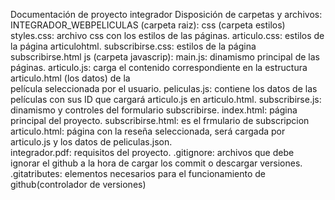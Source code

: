 Documentación de proyecto integrador
Disposición de carpetas y archivos:
INTEGRADOR_WEBPELICULAS (carpeta raiz):
    css (carpeta estilos)
        styles.css: archivo css con los estilos de las páginas.
        articulo.css: estilos de la página articulohtml.
        subscribirse.css: estilos de la página subscribirse.html
    js (carpeta javascrip):
        main.js: dinamismo principal de las páginas.
        articulo.js: carga el contenido correspondiente en la estructura articulo.html (los datos) de la     
                     película seleccionada por el usuario.
        peliculas.js: contiene los datos de las películas con sus ID que cargará articulo.js en articulo.html.
        subscribirse.js: dinamismo y controles del formulario subscribirse.
    index.html: página principal del proyecto.
    subscribirse.html: es el frmulario de subscripcion
    articulo.html: página con la reseña seleccionada, será cargada por articulo.js y los datos de peliculas.json.  
    integrador.pdf: requisitos del proyecto.
    .gitignore: archivos que debe ignorar el github a la hora de cargar los commit o descargar versiones.
    .gitatributes: elementos necesarios para el funcionamiento de github(controlador de versiones)
    
